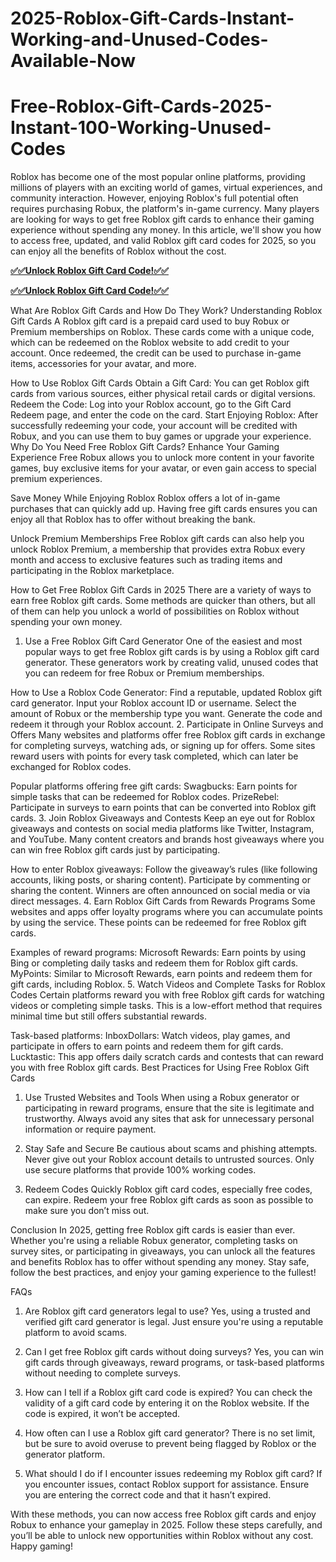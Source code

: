# 2025-Roblox-Gift-Cards-Instant-Working-and-Unused-Codes-Available-Now
# Free-Roblox-Gift-Cards-2025-Instant-100-Working-Unused-Codes
Roblox has become one of the most popular online platforms, providing millions of players with an exciting world of games, virtual experiences, and community interaction. However, enjoying Roblox's full potential often requires purchasing Robux, the platform's in-game currency. Many players are looking for ways to get free Roblox gift cards to enhance their gaming experience without spending any money. In this article, we'll show you how to access free, updated, and valid Roblox gift card codes for 2025, so you can enjoy all the benefits of Roblox without the cost.

**[✅✅Unlock Roblox Gift Card Code!✅✅](https://groupzone.xyz/robux-generator/)**

**[✅✅Unlock Roblox Gift Card Code!✅✅](https://groupzone.xyz/robux-generator/)**

What Are Roblox Gift Cards and How Do They Work?
Understanding Roblox Gift Cards
A Roblox gift card is a prepaid card used to buy Robux or Premium memberships on Roblox. These cards come with a unique code, which can be redeemed on the Roblox website to add credit to your account. Once redeemed, the credit can be used to purchase in-game items, accessories for your avatar, and more.

How to Use Roblox Gift Cards
Obtain a Gift Card: You can get Roblox gift cards from various sources, either physical retail cards or digital versions.
Redeem the Code: Log into your Roblox account, go to the Gift Card Redeem page, and enter the code on the card.
Start Enjoying Roblox: After successfully redeeming your code, your account will be credited with Robux, and you can use them to buy games or upgrade your experience.
Why Do You Need Free Roblox Gift Cards?
Enhance Your Gaming Experience
Free Robux allows you to unlock more content in your favorite games, buy exclusive items for your avatar, or even gain access to special premium experiences.

Save Money While Enjoying Roblox
Roblox offers a lot of in-game purchases that can quickly add up. Having free gift cards ensures you can enjoy all that Roblox has to offer without breaking the bank.

Unlock Premium Memberships
Free Roblox gift cards can also help you unlock Roblox Premium, a membership that provides extra Robux every month and access to exclusive features such as trading items and participating in the Roblox marketplace.

How to Get Free Roblox Gift Cards in 2025
There are a variety of ways to earn free Roblox gift cards. Some methods are quicker than others, but all of them can help you unlock a world of possibilities on Roblox without spending your own money.

1. Use a Free Roblox Gift Card Generator
One of the easiest and most popular ways to get free Roblox gift cards is by using a Roblox gift card generator. These generators work by creating valid, unused codes that you can redeem for free Robux or Premium memberships.

How to Use a Roblox Code Generator:
Find a reputable, updated Roblox gift card generator.
Input your Roblox account ID or username.
Select the amount of Robux or the membership type you want.
Generate the code and redeem it through your Roblox account.
2. Participate in Online Surveys and Offers
Many websites and platforms offer free Roblox gift cards in exchange for completing surveys, watching ads, or signing up for offers. Some sites reward users with points for every task completed, which can later be exchanged for Roblox codes.

Popular platforms offering free gift cards:
Swagbucks: Earn points for simple tasks that can be redeemed for Roblox codes.
PrizeRebel: Participate in surveys to earn points that can be converted into Roblox gift cards.
3. Join Roblox Giveaways and Contests
Keep an eye out for Roblox giveaways and contests on social media platforms like Twitter, Instagram, and YouTube. Many content creators and brands host giveaways where you can win free Roblox gift cards just by participating.

How to enter Roblox giveaways:
Follow the giveaway’s rules (like following accounts, liking posts, or sharing content).
Participate by commenting or sharing the content.
Winners are often announced on social media or via direct messages.
4. Earn Roblox Gift Cards from Rewards Programs
Some websites and apps offer loyalty programs where you can accumulate points by using the service. These points can be redeemed for free Roblox gift cards.

Examples of reward programs:
Microsoft Rewards: Earn points by using Bing or completing daily tasks and redeem them for Roblox gift cards.
MyPoints: Similar to Microsoft Rewards, earn points and redeem them for gift cards, including Roblox.
5. Watch Videos and Complete Tasks for Roblox Codes
Certain platforms reward you with free Roblox gift cards for watching videos or completing simple tasks. This is a low-effort method that requires minimal time but still offers substantial rewards.

Task-based platforms:
InboxDollars: Watch videos, play games, and participate in offers to earn points and redeem them for gift cards.
Lucktastic: This app offers daily scratch cards and contests that can reward you with free Roblox gift cards.
Best Practices for Using Free Roblox Gift Cards
1. Use Trusted Websites and Tools
When using a Robux generator or participating in reward programs, ensure that the site is legitimate and trustworthy. Always avoid any sites that ask for unnecessary personal information or require payment.

2. Stay Safe and Secure
Be cautious about scams and phishing attempts. Never give out your Roblox account details to untrusted sources. Only use secure platforms that provide 100% working codes.

3. Redeem Codes Quickly
Roblox gift card codes, especially free codes, can expire. Redeem your free Roblox gift cards as soon as possible to make sure you don’t miss out.

Conclusion
In 2025, getting free Roblox gift cards is easier than ever. Whether you're using a reliable Robux generator, completing tasks on survey sites, or participating in giveaways, you can unlock all the features and benefits Roblox has to offer without spending any money. Stay safe, follow the best practices, and enjoy your gaming experience to the fullest!

FAQs
1. Are Roblox gift card generators legal to use? Yes, using a trusted and verified gift card generator is legal. Just ensure you're using a reputable platform to avoid scams.

2. Can I get free Roblox gift cards without doing surveys? Yes, you can win gift cards through giveaways, reward programs, or task-based platforms without needing to complete surveys.

3. How can I tell if a Roblox gift card code is expired? You can check the validity of a gift card code by entering it on the Roblox website. If the code is expired, it won’t be accepted.

4. How often can I use a Roblox gift card generator? There is no set limit, but be sure to avoid overuse to prevent being flagged by Roblox or the generator platform.

5. What should I do if I encounter issues redeeming my Roblox gift card? If you encounter issues, contact Roblox support for assistance. Ensure you are entering the correct code and that it hasn’t expired.

With these methods, you can now access free Roblox gift cards and enjoy Robux to enhance your gameplay in 2025. Follow these steps carefully, and you’ll be able to unlock new opportunities within Roblox without any cost. Happy gaming!







